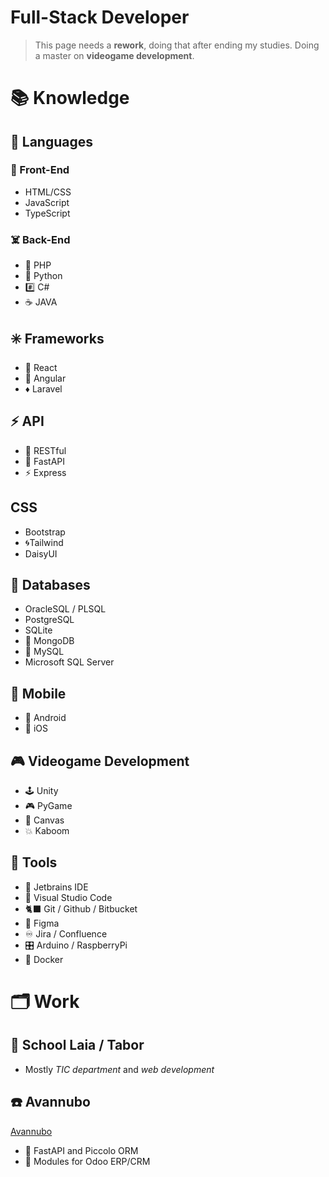 # Full-Stack Developer
> This page needs a **rework**, doing that after ending my studies. Doing a master on **videogame development**.

# 📚 Knowledge
## 🐍 Languages

### 👻 Front-End 
- HTML/CSS
- JavaScript
- TypeScript

### ☠️ Back-End
- 🐘 PHP
- 🐍 Python
- #️⃣ C#
- ☕️ JAVA

## ✳️ Frameworks
- 💠 React
- 🔶 Angular
- ♦️ Laravel

## ⚡️ API
- 📍 RESTful
- 🐍 FastAPI
- ⚡️ Express

## CSS
- Bootstrap
- 🌀Tailwind
- DaisyUI

## 📀 Databases
-  OracleSQL / PLSQL
-  PostgreSQL
-  SQLite
-  🍃 MongoDB
-  🐘 MySQL
-  Microsoft SQL Server

## 📱 Mobile
- 🤖 Android
- 🍎 iOS

## 🎮 Videogame Development
- 🕹️ Unity
- 🎮 PyGame
- 🔺 Canvas
- 💥 Kaboom

## 🧰 Tools
- 🧠 Jetbrains IDE
- 📘 Visual Studio Code
- 🐈‍⬛ Git / Github / Bitbucket
- 🎨 Figma
- ♾️ Jira / Confluence
- 🎛️ Arduino / RaspberryPi
- 🐳 Docker

# 🗂️ Work
## 🏫 School Laia / Tabor
- Mostly *TIC department* and *web development*

## ☎️ Avannubo
[Avannubo](https://avannubo.com/)
- 🔰 FastAPI and Piccolo ORM
- 📂 Modules for Odoo ERP/CRM
